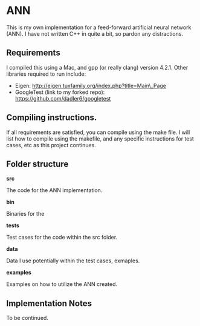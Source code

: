 # ANN
This is my own implementation for a feed-forward artificial neural network (ANN).  I have not written C++ in quite a bit, so pardon any distractions.


## Requirements

I compiled this using a Mac, and gpp (or really clang) version 4.2.1. Other libraries required to run include:

* Eigen: http://eigen.tuxfamily.org/index.php?title=Main\_Page
* GoogleTest (link to my forked repo): https://github.com/dadler6/googletest 

## Compiling instructions.

If all requirements are satisfied, you can compile using the make file.  I will list how to compile using the makefile, and any specific instructions for test cases, etc as this project continues.


## Folder structure

**src**

The code for the ANN implementation.

**bin**

Binaries for the 

**tests**

Test cases for the code within the src folder.

**data**

Data I use potentially within the test cases, exmaples.

**examples**

Examples on how to utilize the ANN created.

## Implementation Notes

To be continued.
